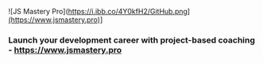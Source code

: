 ![JS Mastery Pro](https://i.ibb.co/4Y0kfH2/GitHub.png](https://www.jsmastery.pro)]

### Launch your development career with project-based coaching - https://www.jsmastery.pro
